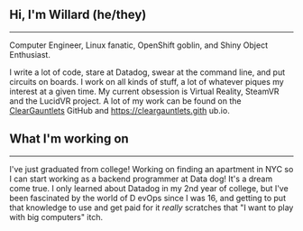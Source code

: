 ## Hi, I'm Willard (he/they)

---

Computer Engineer, Linux fanatic, OpenShift goblin, and Shiny Object Enthusiast.

I write a lot of code, stare at Datadog, swear at the command line, and put circuits on boards. I work on all kinds of stuff, a
 lot of whatever piques my interest at a given time. My current obsession is Virtual Reality, SteamVR and the LucidVR project.
A lot of my work can be found on the [ClearGauntlets](https://github.com/ClearGauntlets) GitHub and https://cleargauntlets.gith
ub.io.

## What I'm working on

---

I've just graduated from college! Working on finding an apartment in NYC so I can start working as a backend programmer at Data
dog! It's a dream come true. I only learned about Datadog in my 2nd year of college, but I've been fascinated by the world of D
evOps since I was 16, and getting to put that knowledge to use and get paid for it _really_ scratches that "I want to play with
 big computers" itch.

